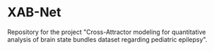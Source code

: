 # XAB-Net
Repository for the project "Cross-Attractor modeling for quantitative analysis of brain state bundles dataset regarding pediatric epilepsy".
